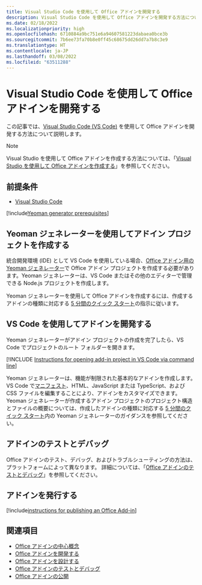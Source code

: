 ```yaml
---
title: Visual Studio Code を使用して Office アドインを開発する
description: Visual Studio Code を使用して Office アドインを開発する方法について説明します。
ms.date: 02/18/2022
ms.localizationpriority: high
ms.openlocfilehash: 6710884a9bc751e6a94607581223dabaea0bce3b
ms.sourcegitcommit: 7b6ee73fa70b8e0ff45c68675dd26dd7a7b8c3e9
ms.translationtype: HT
ms.contentlocale: ja-JP
ms.lasthandoff: 03/08/2022
ms.locfileid: "63511288"
---
```

# <a name="develop-office-add-ins-with-visual-studio-code"></a>Visual Studio Code を使用して Office アドインを開発する

この記事では、[Visual Studio Code (VS Code)](https://code.visualstudio.com) を使用して Office アドインを開発する方法について説明します。

> [!NOTE]
> Visual Studio を使用して Office アドインを作成する方法については、「[Visual Studio を使用して Office アドインを作成する](develop-add-ins-visual-studio.md)」を参照してください。

## <a name="prerequisites"></a>前提条件

- [Visual Studio Code](https://code.visualstudio.com/)

[!include[Yeoman generator prerequisites](../includes/quickstart-yo-prerequisites.md)]

## <a name="create-the-add-in-project-using-the-yeoman-generator"></a>Yeoman ジェネレーターを使用してアドイン プロジェクトを作成する

統合開発環境 (IDE) として VS Code を使用している場合、[Office アドイン用の Yeoman ジェネレーター](https://github.com/OfficeDev/generator-office)で Office アドイン プロジェクトを作成する必要があります。Yeoman ジェネレーターは、VS Code またはその他のエディターで管理できる Node.js プロジェクトを作成します。

Yeoman ジェネレーターを使用して Office アドインを作成するには、作成するアドインの種類に対応する [5 分間のクイック スタート](../index.yml)の指示に従います。

## <a name="develop-the-add-in-using-vs-code"></a>VS Code を使用してアドインを開発する

Yeoman ジェネレーターがアドイン プロジェクトの作成を完了したら、VS Code でプロジェクトのルート フォルダーを開きます。

[!INCLUDE [Instructions for opening add-in project in VS Code via command line](../includes/vs-code-open-project-via-command-line.md)]

Yeoman ジェネレーターは、機能が制限された基本的なアドインを作成します。 VS Code で[マニフェスト](add-in-manifests.md)、HTML、JavaScript または TypeScript、および CSS ファイルを編集することにより、アドインをカスタマイズできます。 Yeoman ジェネレーターが作成するアドイン プロジェクトのプロジェクト構造とファイルの概要については、作成したアドインの種類に対応する [5 分間のクイック スタート](../index.yml)内の Yeoman ジェネレーターのガイダンスを参照してください。

## <a name="test-and-debug-the-add-in"></a>アドインのテストとデバッグ

Office アドインのテスト、デバッグ、およびトラブルシューティングの方法は、プラットフォームによって異なります。 詳細については、「[Office アドインのテストとデバッグ](../testing/test-debug-office-add-ins.md)」を参照してください。

## <a name="publish-the-add-in"></a>アドインを発行する

[!include[instructions for publishing an Office Add-in](../includes/publish-add-in.md)]

## <a name="see-also"></a>関連項目

- [Office アドインの中心概念](../overview/core-concepts-office-add-ins.md)
- [Office アドインを開発する](../develop/develop-overview.md)
- [Office アドインを設計する](../design/add-in-design.md)
- [Office アドインのテストとデバッグ](../testing/test-debug-office-add-ins.md)
- [Office アドインの公開](../publish/publish.md)